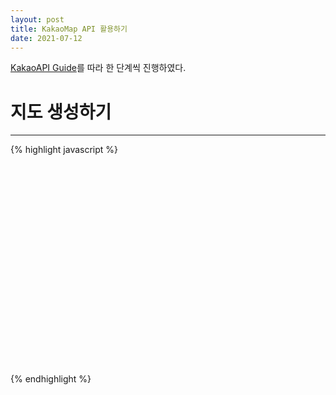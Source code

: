 ```yaml
---
layout: post
title: KakaoMap API 활용하기
date: 2021-07-12
--- 
```


[KakaoAPI Guide](https://apis.map.kakao.com/web/guide/)를 따라 한 단계씩 진행하였다.  

# 지도 생성하기  
<hr>
{% highlight javascript %}
<!doctype html>  
<head>
  <title>Kakao API 활용 </title>
</head>
<body>
  <div class="container">
    <div id="map" style="width:100%;height:350px;"></div>
  </div>
  
  <script type="text/javascript" src="//dapi.kakao.com/v2/maps/sdk.js?appkey=발급받은 APP KEY"></script>
  <script>
  var mapContainer = document.getElementById('map'),
      mapOption = {
          center: new kakao.maps.LatLng(33.450701, 126.570667),
          level: 3
      };

  var map = new kakao.maps.Map(container, options);
  </script>
</body>
</html>
{% endhighlight %}


